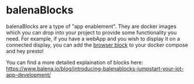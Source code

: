 # balenaBlocks

balenaBlocks are a type of "app enablement". They are docker images which you can drop into your project to provide some functionality you need. For example, if you have a webApp and you wish to display it on a connected display, you can add the [browser block](https://github.com/balenablocks/browser) to your docker compose and hey presto!

You can find a more detailed explaination of blocks here: https://www.balena.io/blog/introducing-balenablocks-jumpstart-your-iot-app-development/
